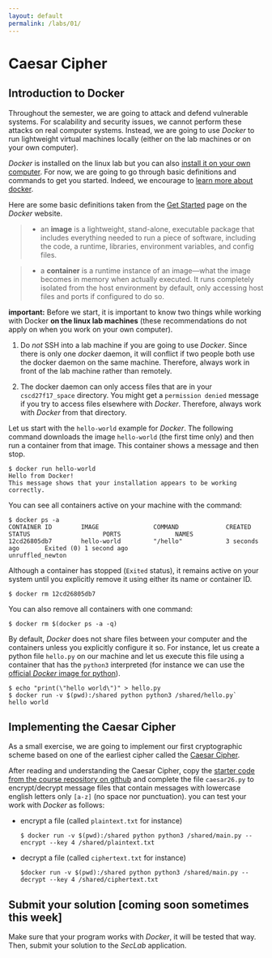 ```yaml
---
layout: default
permalink: /labs/01/
---
```


# Caesar Cipher

## Introduction to Docker

Throughout the semester, we are going to attack and defend vulnerable systems. For scalability and security issues, we cannot perform these attacks on real computer systems. Instead, we are going to use *Docker* to run lightweight virtual machines locally (either on the lab machines or on your own computer).

*Docker* is installed on the linux lab but you can also [install it on your own computer](https://docs.docker.com/engine/installation/). For now, we are going to go through basic definitions and commands to get you started. Indeed, we encourage to [learn more about docker](https://docs.docker.com/get-started/).

Here are some basic definitions taken from the [Get Started](https://docs.docker.com/get-started/) page on the *Docker* website.

> - an **image** is a lightweight, stand-alone, executable package that includes everything needed to run a piece of software, including the code, a runtime, libraries, environment variables, and config files.

> - a **container** is a runtime instance of an image—what the image becomes in memory when actually executed. It runs completely isolated from the host environment by default, only accessing host files and ports if configured to do so.

**important:** Before we start, it is important to know two things while working with Docker **on the linux lab machines** (these recommendations do not apply on when you work on your own computer).

1. Do *not* SSH into a lab machine if you are going to use *Docker*. Since there is only one *docker* daemon, it will conflict if two people both use the docker daemon on the same machine. Therefore, always work in front of the lab machine rather than remotely.  

2. The docker daemon can only access files that are in your `cscd27f17_space` directory. You might get a `permission denied` message if you try to access files elsewhere with *Docker*. Therefore, always work with *Docker* from that directory. 

Let us start with the `hello-world` example for *Docker*. The following command downloads the image `hello-world` (the first time only) and then run a container from that image. This container shows a message and then stop. 

```
$ docker run hello-world
Hello from Docker!
This message shows that your installation appears to be working correctly.
```

You can see all containers active on your machine with the command: 
    
```
$ docker ps -a
CONTAINER ID        IMAGE               COMMAND             CREATED             STATUS                    PORTS               NAMES
12cd26805db7        hello-world         "/hello"            3 seconds ago       Exited (0) 1 second ago                       unruffled_newton
```
    
Although a container has stopped (`Exited` status), it remains active on your system until you explicitly remove it using either its name or container ID. 

```
$ docker rm 12cd26805db7
```

You can also remove all containers with one command: 

```
$ docker rm $(docker ps -a -q)
```

By default, *Docker* does not share files between your computer and the containers unless you explicitly configure it so. For instance, let us create a python file `hello.py` on our machine and let us execute this file using a container that has the `python3` interpreted (for instance we can use the [official *Docker* image for python](https://hub.docker.com/_/python/)).

```
$ echo "print(\"hello world\")" > hello.py
$ docker run -v $(pwd):/shared python python3 /shared/hello.py`
hello world
```
    
## Implementing the Caesar Cipher

As a small exercise, we are going to implement our first cryptographic scheme based on one of the earliest cipher called the [Caesar Cipher](https://learncryptography.com/classical-encryption/caesar-cipher). 

After reading and understanding the Caesar Cipher, copy the [starter code from the course repository on github](https://github.com/ThierrySans/CSCD27/tree/master/labs/01/src/) and complete the file `caesar26.py` to encrypt/decrypt message files that contain messages with lowercase english letters only `[a-z]` (no space nor punctuation). you can test your work with *Docker* as follows: 

- encrypt a file (called `plaintext.txt` for instance)
    
  `$ docker run -v $(pwd):/shared python python3 /shared/main.py --encrypt --key 4 /shared/plaintext.txt`

- decrypt a file (called `ciphertext.txt` for instance)
    
  `$docker run -v $(pwd):/shared python python3 /shared/main.py --decrypt --key 4 /shared/ciphertext.txt`

## Submit your solution [coming soon sometimes this week]

Make sure that your program works with *Docker*, it will be tested that way. Then, submit your solution to the *SecLab* application. 